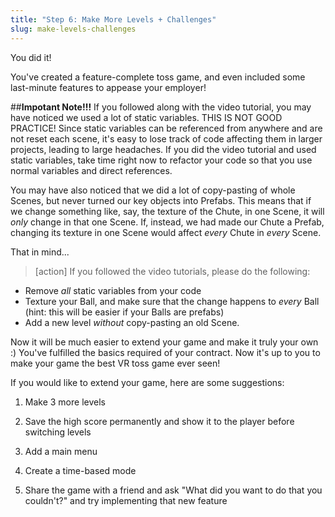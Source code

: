 ```yaml
---
title: "Step 6: Make More Levels + Challenges"
slug: make-levels-challenges
---
```


You did it!

You've created a feature-complete toss game, and even included some last-minute features to appease your employer!

##**Impotant Note!!!**
If you followed along with the video tutorial, you may have noticed we used a lot of static variables. THIS IS NOT GOOD PRACTICE! Since static variables can be referenced from anywhere and are not reset each scene, it's easy to lose track of code affecting them in larger projects, leading to large headaches. If you did the video tutorial and used static variables, take time right now to refactor your code so that you use normal variables and direct references.

You may have also noticed that we did a lot of copy-pasting of whole Scenes, but never turned our key objects into Prefabs. This means that if we change something like, say, the texture of the Chute, in one Scene, it will *only* change in that one Scene. If, instead, we had made our Chute a Prefab, changing its texture in one Scene would affect *every* Chute in *every* Scene.

That in mind...

>[action]
If you followed the video tutorials, please do the following:
- Remove *all* static variables from your code
- Texture your Ball, and make sure that the change happens to *every* Ball (hint: this will be easier if your Balls are prefabs)
- Add a new level *without* copy-pasting an old Scene.

Now it will be much easier to extend your game and make it truly your own :)  You've fulfilled the basics required of your contract. Now it's up to you to make your game the best VR toss game ever seen!

If you would like to extend your game, here are some suggestions:

1. Make 3 more levels

1. Save the high score permanently and show it to the player before switching levels

1. Add a main menu

1. Create a time-based mode

1. Share the game with a friend and ask "What did you want to do that you couldn't?" and try implementing that new feature
